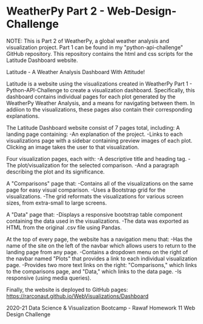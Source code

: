 # WeatherPy Part 2 - Web-Design-Challenge
NOTE: This is Part 2 of WeatherPy, a global weather analysis and visualization project. Part 1 can be found in my "python-api-challenge" GitHub repository. This repository contains the html and css scripts for the Latitude Dashboard website.

Latitude - A Weather Analysis Dashboard With Attitude!

Latitude is a website using the visualizations created in WeatherPy Part 1 - Python-API-Challenge to create a visualization dashboard. Specifically, this dashboard contains individual pages for each plot generated by the WeatherPy Weather Analysis, and a means for navigating between them. In addiion to the visualizations, these pages also contain their corresponding explanations.

The Latitude Dashboard website consist of 7 pages total, including:
A landing page containing:
-An explanation of the project.
-Links to each visualizations page with a sidebar containing preview images of each plot. Clicking an image takes the user to that visualization.


Four visualization pages, each with:
-A descriptive title and heading tag.
-The plot/visualization for the selected comparison.
-And a paragraph describing the plot and its significance.


A "Comparisons" page that:
-Contains all of the visualizations on the same page for easy visual comparison.
-Uses a Bootstrap grid for the visualizations.
-The grid reformats the visualizations for various screen sizes, from extra-small to large screens.


A "Data" page that:
-Displays a responsive bootstrap table component containing the data used in the visualizations.
-The data was exported as HTML from the original .csv file using Pandas.


At the top of every page, the website has a navigation menu that:
-Has the name of the site on the left of the navbar which allows users to return to the landing page from any page.
-Contains a dropdown menu on the right of the navbar named "Plots" that provides a link to each individual visualization page.
-Provides two more text links on the right: "Comparisons," which links to the comparisons page, and "Data," which links to the data page.
-Is responsive (using media queries).

Finally, the website is deployed to GitHub pages:
https://rarconaut.github.io/WebVisualizations/Dashboard



2020-21 Data Science & Visualization Bootcamp - Rawaf Homework 11 Web Design Challenge